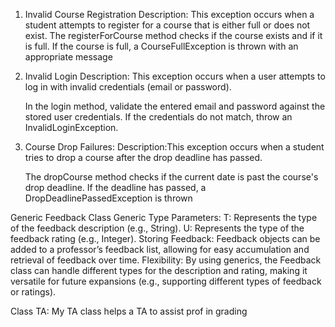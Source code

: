 1. Invalid Course Registration
   Description: This exception occurs when a student attempts to register for a course that is either full or does not exist.
   The registerForCourse method checks if the course exists and if it is full.
   If the course is full, a CourseFullException is thrown with an appropriate message
2. Invalid Login
   Description: This exception occurs when a user attempts to log in with invalid credentials (email or password).

    In the login method, validate the entered email and password against the stored user credentials.
    If the credentials do not match, throw an InvalidLoginException.
3.  Course Drop Failures:
   Description:This exception occurs when a student tries to drop a course after the drop deadline has passed.

    The dropCourse method checks if the current date is past the course's drop deadline.
    If the deadline has passed, a DropDeadlinePassedException is thrown

Generic Feedback Class
Generic Type Parameters:
    T: Represents the type of the feedback description (e.g., String).
    U: Represents the type of the feedback rating (e.g., Integer).
    Storing Feedback: Feedback objects can be added to a professor’s feedback list, 
    allowing for easy accumulation and retrieval of feedback over time.
Flexibility: By using generics, the Feedback class can handle different types for the description and rating, making it versatile for future expansions (e.g., supporting different types of feedback or ratings).

Class TA:
My TA class helps a TA to assist prof in grading

